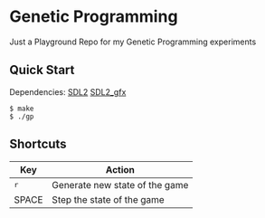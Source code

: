# Genetic Programming

Just a Playground Repo for my Genetic Programming experiments

## Quick Start

Dependencies: [SDL2] [SDL2_gfx]

```console
$ make
$ ./gp
```

## Shortcuts

| Key              |  Action                        |
|------------------|--------------------------------|
| <kbd>r</kdb>     | Generate new state of the game |
| <kdb>SPACE</kdb> | Step the state of the game     |
 


[SDL2]: https://www.libsdl.org/
[SDL2_GFX]: https://www.ferzkopp.net/Software/SDL2_gfx/Docs/html/index.html